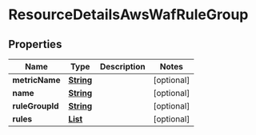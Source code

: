 

# ResourceDetailsAwsWafRuleGroup


## Properties

| Name | Type | Description | Notes |
|------------ | ------------- | ------------- | -------------|
|**metricName** | [**String**](String.md) |  |  [optional] |
|**name** | [**String**](String.md) |  |  [optional] |
|**ruleGroupId** | [**String**](String.md) |  |  [optional] |
|**rules** | [**List**](List.md) |  |  [optional] |




